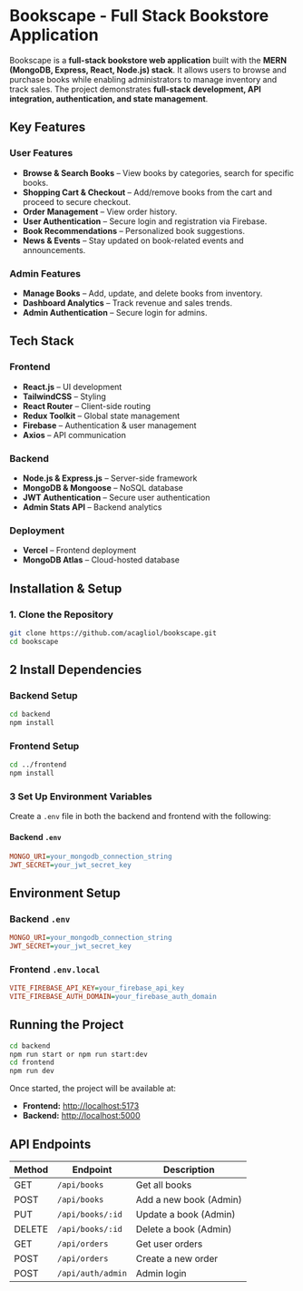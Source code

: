 # **Bookscape - Full Stack Bookstore Application**  

Bookscape is a **full-stack bookstore web application** built with the **MERN (MongoDB, Express, React, Node.js) stack**. It allows users to browse and purchase books while enabling administrators to manage inventory and track sales. The project demonstrates **full-stack development, API integration, authentication, and state management**.  

## **Key Features**  

### **User Features**  
- **Browse & Search Books** – View books by categories, search for specific books.  
- **Shopping Cart & Checkout** – Add/remove books from the cart and proceed to secure checkout.  
- **Order Management** – View order history.  
- **User Authentication** – Secure login and registration via Firebase.  
- **Book Recommendations** – Personalized book suggestions.  
- **News & Events** – Stay updated on book-related events and announcements.  

### **Admin Features**  
- **Manage Books** – Add, update, and delete books from inventory.  
- **Dashboard Analytics** – Track revenue and sales trends.  
- **Admin Authentication** – Secure login for admins.  

## **Tech Stack**  

### **Frontend**  
- **React.js** – UI development  
- **TailwindCSS** – Styling  
- **React Router** – Client-side routing  
- **Redux Toolkit** – Global state management  
- **Firebase** – Authentication & user management  
- **Axios** – API communication  

### **Backend**  
- **Node.js & Express.js** – Server-side framework  
- **MongoDB & Mongoose** – NoSQL database  
- **JWT Authentication** – Secure user authentication  
- **Admin Stats API** – Backend analytics  

### **Deployment**  
- **Vercel** – Frontend deployment  
- **MongoDB Atlas** – Cloud-hosted database  

## **Installation & Setup**  

### **1. Clone the Repository**  
```bash
git clone https://github.com/acagliol/bookscape.git
cd bookscape
```

## 2️ Install Dependencies  

### Backend Setup  
```bash
cd backend
npm install
```

### Frontend Setup  
```bash
cd ../frontend
npm install
```

### 3️ Set Up Environment Variables

Create a `.env` file in both the backend and frontend with the following:

#### Backend `.env`
```ini
MONGO_URI=your_mongodb_connection_string
JWT_SECRET=your_jwt_secret_key
```

## Environment Setup

### Backend `.env`
```ini
MONGO_URI=your_mongodb_connection_string
JWT_SECRET=your_jwt_secret_key
```

### Frontend `.env.local`
```ini
VITE_FIREBASE_API_KEY=your_firebase_api_key
VITE_FIREBASE_AUTH_DOMAIN=your_firebase_auth_domain
```

## Running the Project

```bash
cd backend
npm run start or npm run start:dev
cd frontend
npm run dev
```

Once started, the project will be available at:
- **Frontend:** [http://localhost:5173](http://localhost:5173)
- **Backend:** [http://localhost:5000](http://localhost:5000)

## API Endpoints

| Method  | Endpoint           | Description             |
|---------|--------------------|-------------------------|
| GET     | `/api/books`       | Get all books          |
| POST    | `/api/books`       | Add a new book (Admin) |
| PUT     | `/api/books/:id`   | Update a book (Admin)  |
| DELETE  | `/api/books/:id`   | Delete a book (Admin)  |
| GET     | `/api/orders`      | Get user orders        |
| POST    | `/api/orders`      | Create a new order     |
| POST    | `/api/auth/admin`  | Admin login            |


